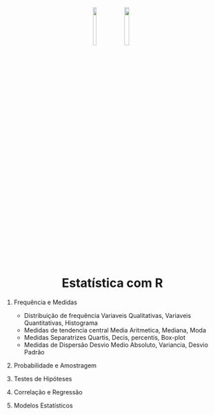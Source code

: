 <h1 align="center">
    
<p align="center">
<img src= "https://upload.wikimedia.org/wikipedia/commons/1/1b/R_logo.svg" width="12%" height="15%"/>
<img src="https://upload.wikimedia.org/wikipedia/commons/5/53/Estat%C3%ADstica_%C3%ADcone.svg" width="15%" height="15%"/>

<h1 align="center"><b>Estatística com R </b></h1>

<p align="center"> 


1. Frequência e Medidas
    * Distribuição de frequência Variaveis Qualitativas, Variaveis Quantitativas, Histograma
    * Medidas de tendencia central Media Aritmetica, Mediana, Moda
    * Medidas Separatrizes Quartis, Decis, percentis, Box-plot
    * Medidas de Dispersão Desvio Medio Absoluto, Variancia, Desvio Padrão
      
2.  Probabilidade e Amostragem

3. Testes de Hipóteses

4. Correlação e Regressão

5. Modelos Estatísticos
